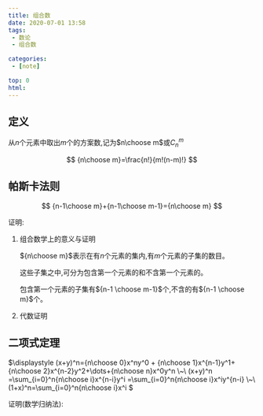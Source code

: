 ```yaml
---
title: 组合数 
date: 2020-07-01 13:58
tags: 
 - 数论
 - 组合数

categories:
 - [note]

top: 0 
html:
---
```


## 定义

从$n$个元素中取出$m$个的方案数,记为$n\choose m$或$C_n^m$

$$
{n\choose m}=\frac{n!}{m!(n-m)!}
$$

## 帕斯卡法则

$$
{n-1\choose m}+{n-1\choose m-1}={n\choose m}
$$

证明:

1. 组合数学上的意义与证明
   
   ${n\choose m}$表示在有$n$个元素的集内,有$m$个元素的子集的数目。
   
   这些子集之中,可分为包含第一个元素的和不含第一个元素的。
   
   包含第一个元素的子集有${n-1 \choose m-1}$个,不含的有${n-1 \choose m}$个。

2. 代数证明

## 二项式定理

$\displaystyle
(x+y)^n={n\choose 0}x^ny^0 + {n\choose 1}x^{n-1}y^1+{n\choose 2}x^{n-2}y^2+\dots+{n\choose n}x^0y^n
\\~\\
(x+y)^n
=\sum_{i=0}^n{n\choose i}x^{n-i}y^i
=\sum_{i=0}^n{n\choose i}x^iy^{n-i}
\\~\\
(1+x)^n=\sum_{i=0}^n{n\choose i}x^i
$

证明(数学归纳法):

